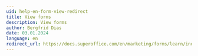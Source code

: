 ```yaml
---
uid: help-en-form-view-redirect
title: View forms
description: View forms
author: Bergfrid Dias
date: 03.01.2024
language: en
redirect_url: https://docs.superoffice.com/en/marketing/forms/learn/index.html#view
---
```

